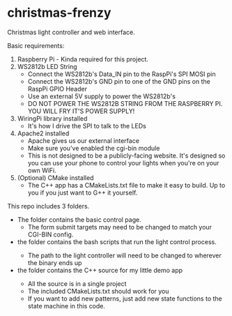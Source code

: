 # christmas-frenzy
Christmas light controller and web interface.

Basic requirements:
1) Raspberry Pi - Kinda required for this project.
2) WS2812b LED String
   - Connect the WS2812b's Data_IN pin to the RaspPi's SPI MOSI pin
   - Connect the WS2812b's GND pin to one of the GND pins on the RaspPi GPIO Header
   - Use an external 5V supply to power the WS2812b's
   - DO NOT POWER THE WS2812B STRING FROM THE RASPBERRY PI. YOU WILL FRY IT'S POWER SUPPLY!
3) WiringPi library installed
   - It's how I drive the SPI to talk to the LEDs
4) Apache2 installed
   - Apache gives us our external interface
   - Make sure you've enabled the cgi-bin module
   - This is not designed to be a publicly-facing website. It's designed so you can use your phone to control your lights when you're on your own WiFi.
5) (Optional) CMake installed
   - The C++ app has a CMakeLists.txt file to make it easy to build. Up to you if you just want to G++ it yourself.

This repo includes 3 folders.
 * The <HTML> folder contains the basic control page.
   - The form submit targets may need to be changed to match your CGI-BIN config.
 * the <CGI-BIN> folder contains the bash scripts that run the light control process.
   - The path to the light controller will need to be changed to wherever the binary ends up
 * the <CPP-SRC> folder contains the C++ source for my little demo app
   - All the source is in a single project
   - The included CMakeLists.txt should work for you
   - If you want to add new patterns, just add new state functions to the state machine in this code.

